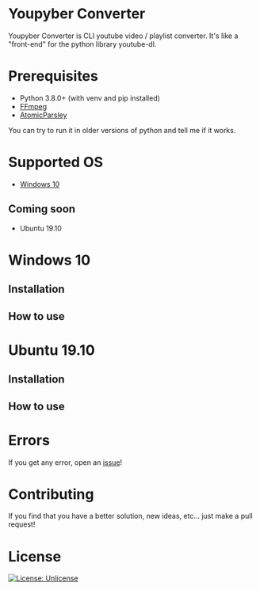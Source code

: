 
# Youpyber Converter

Youpyber Converter is CLI youtube video / playlist converter. It's like a "front-end" for the python library youtube-dl.

# Prerequisites

- Python 3.8.0+ (with venv and pip installed)
- [FFmpeg](https://www.ffmpeg.org/)
- [AtomicParsley](http://atomicparsley.sourceforge.net/)

You can try to run it in older versions of python and tell me if it works.

# Supported OS

- [Windows 10](#windows-10)

## Coming soon

- Ubuntu 19.10

# Windows 10

## Installation

## How to use

# Ubuntu 19.10

## Installation

## How to use

# Errors
If you get any error, open an [issue](/../../issues)!

# Contributing
If you find that you have a better solution, new ideas, etc... just make a pull request!

# License
[![License: Unlicense](https://img.shields.io/badge/license-Unlicense-blue.svg)](http://unlicense.org/)
